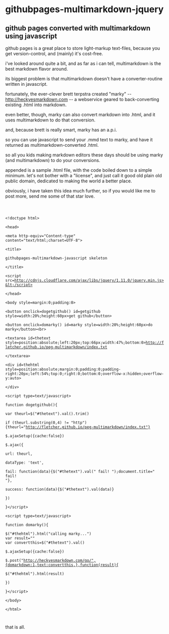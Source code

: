 # githubpages-multimarkdown-jquery

## github pages converted with multimarkdown using javascript

github pages is a great place to store light-markup text-files,
because you get version-control, and (mainly) it's cost-free.

i've looked around quite a bit, and as far as i can tell,
multimarkdown is the best markdown flavor  around.

its biggest problem is that multimarkdown doesn't have
a converter-routine written in javascript.

fortunately, the ever-clever brett terpstra created "marky" -- http://heckyesmarkdown.com --
a webservice geared to back-converting existing .html into markdown.

even better, though, marky can also convert markdown into .html,
and it uses multimarkdown to do that conversion.

and, because brett is really smart, marky has an a.p.i.

so you can use javascript to send your .mmd text to marky,
and have it returned as multimarkdown-converted .html.

so all you kids making markdown editors these days should be
using marky (and multimarkdown) to do your conversions.

appended is a sample .html file, with the code boiled down
to a simple minimum. let's not bother with a "license",
and just call it good old plain old public domain,
dedicated to making the world a better place.

obviously, i have taken this idea much further, so if you
would like me to post more, send me some of that star love.

<code>

&lt;!doctype html>  
&lt;head>  
&lt;meta http-equiv="Content-type" content="text/html;charset=UTF-8">  
&lt;title>  
githubpages-multimarkdown-javascript skeleton  
&lt;/title>  
&lt;script src=http://cdnjs.cloudflare.com/ajax/libs/jquery/1.11.0/jquery.min.js>&lt;/script>  
&lt;/head>  
&lt;body style=margin:0;padding:0>  
&lt;button onclick=dogetgithub() id=getgithub style=width:20%;height:60px>get github&lt;/button>  
&lt;button onclick=domarky() id=marky style=width:20%;height:60px>do marky&lt;/button>&lt;br>  
&lt;textarea id=thetext style=position:absolute;left:20px;top:66px;width:47%;bottom:0>http://fletcher.github.io/peg-multimarkdown/index.txt  
&lt;/textarea>  
&lt;div id=thehtml style=position:absolute;margin:0;padding:0;padding-right:20px;left:54%;top:0;right:0;bottom:0;overflow-x:hidden;overflow-y:auto>  
&lt;/div>  
&lt;script type=text/javascript>  
function dogetgithub(){  
var theurl=$("#thetext").val().trim()  
if (theurl.substring(0,4) !=  "http"){theurl="http://fletcher.github.io/peg-multimarkdown/index.txt"}  
$.ajaxSetup({cache:false})  
$.ajax({  
url: theurl,  
dataType: 'text',  
fail: function(data){$("#thetext").val(" fail! ");document.title=" fail! "},  
success: function(data){$("#thetext").val(data)}  
})  
}&lt;/script>  
&lt;script type=text/javascript>  
function domarky(){  
$("#thehtml").html("calling marky...")  
var result=""  
var convertthis=$("#thetext").val()  
$.ajaxSetup({cache:false})  
$.post("http://heckyesmarkdown.com/go/",{domarkdown:1,text:convertthis,},function(result){  
$("#thehtml").html(result)  
})  
}&lt;/script>  
&lt;/body>  
&lt;/html>  

</code>

that is all.
